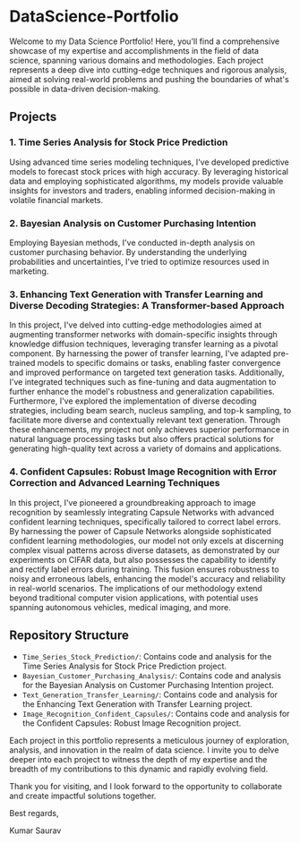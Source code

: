 # DataScience-Portfolio

Welcome to my Data Science Portfolio! Here, you'll find a comprehensive showcase of my expertise and accomplishments in the field of data science, spanning various domains and methodologies. Each project represents a deep dive into cutting-edge techniques and rigorous analysis, aimed at solving real-world problems and pushing the boundaries of what's possible in data-driven decision-making.

## Projects

### 1. Time Series Analysis for Stock Price Prediction
Using advanced time series modeling techniques, I've developed predictive models to forecast stock prices with high accuracy. By leveraging historical data and employing sophisticated algorithms, my models provide valuable insights for investors and traders, enabling informed decision-making in volatile financial markets.

### 2. Bayesian Analysis on Customer Purchasing Intention
Employing Bayesian methods, I've conducted in-depth analysis on customer purchasing behavior. By understanding the underlying probabilities and uncertainties, I've tried to optimize resources used in marketing.

### 3. Enhancing Text Generation with Transfer Learning and Diverse Decoding Strategies: A Transformer-based Approach
In this project, I've delved into cutting-edge methodologies aimed at augmenting transformer networks with domain-specific insights through knowledge diffusion techniques, leveraging transfer learning as a pivotal component. By harnessing the power of transfer learning, I've adapted pre-trained models to specific domains or tasks, enabling faster convergence and improved performance on targeted text generation tasks. Additionally, I've integrated techniques such as fine-tuning and data augmentation to further enhance the model's robustness and generalization capabilities. Furthermore, I've explored the implementation of diverse decoding strategies, including beam search, nucleus sampling, and top-k sampling, to facilitate more diverse and contextually relevant text generation. Through these enhancements, my project not only achieves superior performance in natural language processing tasks but also offers practical solutions for generating high-quality text across a variety of domains and applications.

### 4. Confident Capsules: Robust Image Recognition with Error Correction and Advanced Learning Techniques
In this project, I've pioneered a groundbreaking approach to image recognition by seamlessly integrating Capsule Networks with advanced confident learning techniques, specifically tailored to correct label errors. By harnessing the power of Capsule Networks alongside sophisticated confident learning methodologies, our model not only excels at discerning complex visual patterns across diverse datasets, as demonstrated by our experiments on CIFAR data, but also possesses the capability to identify and rectify label errors during training. This fusion ensures robustness to noisy and erroneous labels, enhancing the model's accuracy and reliability in real-world scenarios. The implications of our methodology extend beyond traditional computer vision applications, with potential uses spanning autonomous vehicles, medical imaging, and more.

## Repository Structure

- `Time_Series_Stock_Prediction/`: Contains code and analysis for the Time Series Analysis for Stock Price Prediction project.
- `Bayesian_Customer_Purchasing_Analysis/`: Contains code and analysis for the Bayesian Analysis on Customer Purchasing Intention project.
- `Text_Generation_Transfer_Learning/`: Contains code and analysis for the Enhancing Text Generation with Transfer Learning project.
- `Image_Recognition_Confident_Capsules/`: Contains code and analysis for the Confident Capsules: Robust Image Recognition project.

Each project in this portfolio represents a meticulous journey of exploration, analysis, and innovation in the realm of data science. I invite you to delve deeper into each project to witness the depth of my expertise and the breadth of my contributions to this dynamic and rapidly evolving field.

Thank you for visiting, and I look forward to the opportunity to collaborate and create impactful solutions together.

Best regards,

Kumar Saurav
